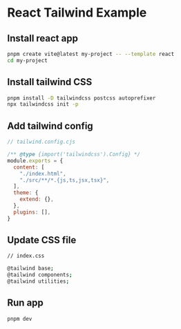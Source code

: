 # React Tailwind Example

## Install react app

```sh
pnpm create vite@latest my-project -- --template react
cd my-project
```

## Install tailwind CSS

```sh
pnpm install -D tailwindcss postcss autoprefixer
npx tailwindcss init -p
```

## Add tailwind config

```js
// tailwind.config.cjs

/** @type {import('tailwindcss').Config} */
module.exports = {
  content: [
    "./index.html",
    "./src/**/*.{js,ts,jsx,tsx}",
  ],
  theme: {
    extend: {},
  },
  plugins: [],
}
```

## Update CSS file

```sh
// index.css

@tailwind base;
@tailwind components;
@tailwind utilities;
```

## Run app

```sh
pnpm dev
```

